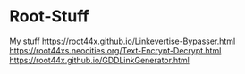 # Root-Stuff
My stuff
https://root44x.github.io/Linkevertise-Bypasser.html
https://root44xs.neocities.org/Text-Encrypt-Decrypt.html
https://root44x.github.io/GDDLinkGenerator.html
